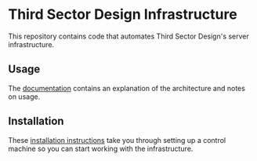 # Third Sector Design Infrastructure

This repository contains code that automates Third Sector Design's server infrastructure.

## Usage

The [documentation](docs) contains an explanation of the architecture and notes on usage.

## Installation

These [installation instructions](docs/install.md) take you through setting up a control machine so you can start working with the infrastructure.
